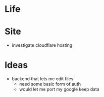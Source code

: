 # Life

# Site
- investigate cloudflare hosting

# Ideas
- backend that lets me edit files
  - need some basic form of auth
  - would let me port my google keep data